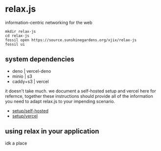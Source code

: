 # relax.js

information-centric networking for the web

```
mkdir relax-js
cd relax-js
fossil open https://source.sunshinegardens.org/xjix/relax-js
fossil ui
```

## system dependencies

* deno | vercel-deno
* minio | s3
* caddy+s3 | vercel

it doesn't take much. we document a self-hosted setup and vercel here for refernce,
together these instructions should provide all of the information you need to adapt
relax.js to your impending scenario.

* [setup/self-hosted](./wiki/setup--self-hosted/)
* [setup/vercel](./wiki/setup--vercel/)

## using relax in your application

idk a place

